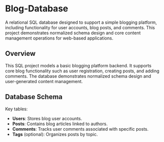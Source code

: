 # Blog-Database
A relational SQL database designed to support a simple blogging platform, including functionality for user accounts, blog posts, and comments. This project demonstrates normalized schema design and core content management operations for web-based applications.

## Overview
This SQL project models a basic blogging platform backend. It supports core blog functionality such as user registration, creating posts, and adding comments. The database demonstrates normalized schema design and user-generated content management.

## Database Schema
Key tables:
- **Users**: Stores blog user accounts.
- **Posts**: Contains blog articles linked to authors.
- **Comments**: Tracks user comments associated with specific posts.
- **Tags** (optional): Organizes posts by topic.
